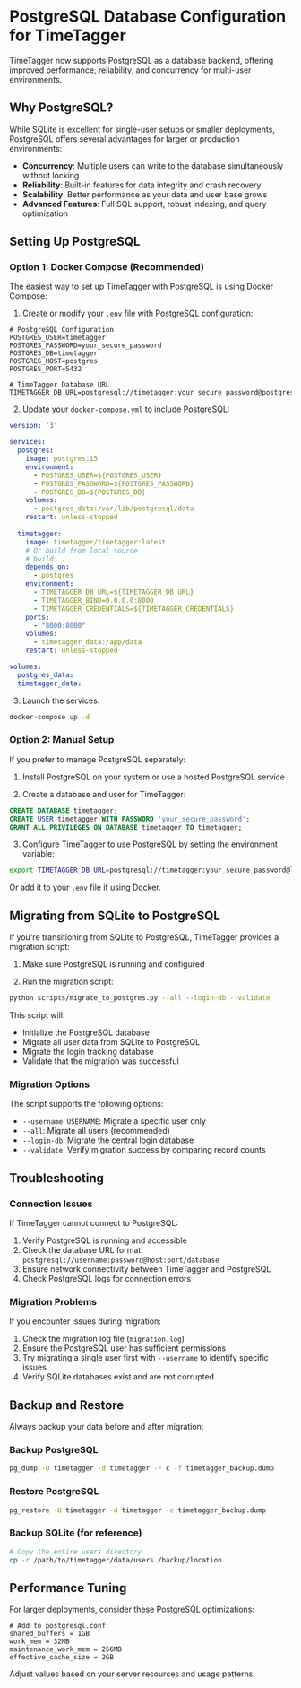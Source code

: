# PostgreSQL Database Configuration for TimeTagger

TimeTagger now supports PostgreSQL as a database backend, offering improved performance, reliability, and concurrency for multi-user environments.

## Why PostgreSQL?

While SQLite is excellent for single-user setups or smaller deployments, PostgreSQL offers several advantages for larger or production environments:

- **Concurrency**: Multiple users can write to the database simultaneously without locking
- **Reliability**: Built-in features for data integrity and crash recovery
- **Scalability**: Better performance as your data and user base grows
- **Advanced Features**: Full SQL support, robust indexing, and query optimization

## Setting Up PostgreSQL

### Option 1: Docker Compose (Recommended)

The easiest way to set up TimeTagger with PostgreSQL is using Docker Compose:

1. Create or modify your `.env` file with PostgreSQL configuration:

```
# PostgreSQL Configuration
POSTGRES_USER=timetagger
POSTGRES_PASSWORD=your_secure_password
POSTGRES_DB=timetagger
POSTGRES_HOST=postgres
POSTGRES_PORT=5432

# TimeTagger Database URL
TIMETAGGER_DB_URL=postgresql://timetagger:your_secure_password@postgres:5432/timetagger
```

2. Update your `docker-compose.yml` to include PostgreSQL:

```yaml
version: '3'

services:
  postgres:
    image: postgres:15
    environment:
      - POSTGRES_USER=${POSTGRES_USER}
      - POSTGRES_PASSWORD=${POSTGRES_PASSWORD}
      - POSTGRES_DB=${POSTGRES_DB}
    volumes:
      - postgres_data:/var/lib/postgresql/data
    restart: unless-stopped
    
  timetagger:
    image: timetagger/timetagger:latest
    # Or build from local source
    # build: .
    depends_on:
      - postgres
    environment:
      - TIMETAGGER_DB_URL=${TIMETAGGER_DB_URL}
      - TIMETAGGER_BIND=0.0.0.0:8000
      - TIMETAGGER_CREDENTIALS=${TIMETAGGER_CREDENTIALS}
    ports:
      - "8000:8000"
    volumes:
      - timetagger_data:/app/data
    restart: unless-stopped

volumes:
  postgres_data:
  timetagger_data:
```

3. Launch the services:

```bash
docker-compose up -d
```

### Option 2: Manual Setup

If you prefer to manage PostgreSQL separately:

1. Install PostgreSQL on your system or use a hosted PostgreSQL service

2. Create a database and user for TimeTagger:

```sql
CREATE DATABASE timetagger;
CREATE USER timetagger WITH PASSWORD 'your_secure_password';
GRANT ALL PRIVILEGES ON DATABASE timetagger TO timetagger;
```

3. Configure TimeTagger to use PostgreSQL by setting the environment variable:

```bash
export TIMETAGGER_DB_URL=postgresql://timetagger:your_secure_password@localhost:5432/timetagger
```

Or add it to your `.env` file if using Docker.

## Migrating from SQLite to PostgreSQL

If you're transitioning from SQLite to PostgreSQL, TimeTagger provides a migration script:

1. Make sure PostgreSQL is running and configured

2. Run the migration script:

```bash
python scripts/migrate_to_postgres.py --all --login-db --validate
```

This script will:
- Initialize the PostgreSQL database
- Migrate all user data from SQLite to PostgreSQL
- Migrate the login tracking database
- Validate that the migration was successful

### Migration Options

The script supports the following options:

- `--username USERNAME`: Migrate a specific user only
- `--all`: Migrate all users (recommended)
- `--login-db`: Migrate the central login database
- `--validate`: Verify migration success by comparing record counts

## Troubleshooting

### Connection Issues

If TimeTagger cannot connect to PostgreSQL:

1. Verify PostgreSQL is running and accessible
2. Check the database URL format: `postgresql://username:password@host:port/database`
3. Ensure network connectivity between TimeTagger and PostgreSQL
4. Check PostgreSQL logs for connection errors

### Migration Problems

If you encounter issues during migration:

1. Check the migration log file (`migration.log`)
2. Ensure the PostgreSQL user has sufficient permissions
3. Try migrating a single user first with `--username` to identify specific issues
4. Verify SQLite databases exist and are not corrupted

## Backup and Restore

Always backup your data before and after migration:

### Backup PostgreSQL

```bash
pg_dump -U timetagger -d timetagger -F c -f timetagger_backup.dump
```

### Restore PostgreSQL

```bash
pg_restore -U timetagger -d timetagger -c timetagger_backup.dump
```

### Backup SQLite (for reference)

```bash
# Copy the entire users directory
cp -r /path/to/timetagger/data/users /backup/location
```

## Performance Tuning

For larger deployments, consider these PostgreSQL optimizations:

```
# Add to postgresql.conf
shared_buffers = 1GB
work_mem = 32MB
maintenance_work_mem = 256MB
effective_cache_size = 2GB
```

Adjust values based on your server resources and usage patterns. 